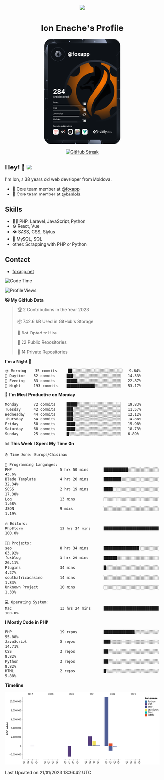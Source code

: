 <div id="header" align="center">
  <img src="https://media.giphy.com/media/M9gbBd9nbDrOTu1Mqx/giphy.gif" width="100"/>
	<h1>Ion Enache's Profile</h1>
</div>
<div align="center">
	<a href="https://app.daily.dev/foxapp"><img src="https://github.com/foxapp/foxapp/blob/master/devcard.svg" width="250" alt="Ion Enache's Dev Card"/></a>
</div>


<div align="center">
	
[![GitHub Streak](http://github-readme-streak-stats.herokuapp.com?user=foxapp&hide_border=true&date_format=M%20j%5B%2C%20Y%5D)](https://git.io/streak-stats)
	
</div>


## Hey! 👋 <img src="https://media.giphy.com/media/hvRJCLFzcasrR4ia7z/giphy.gif" width="30px"/>
I'm Ion, a 38 years old web developer from Moldova.


- 👥 Core team member at [@foxapp](https://github.com/foxapp)
- 👥 Core team member at [@benlola](https://github.com/benlola)

## Skills
- 👨‍💻 PHP, Laravel, JavaScript, Python
- ⚙️ React, Vue
- 👁️ SASS, CSS, Stylus
- 💽 MySQL, SQL
- other: Scrapping with PHP or Python

## Contact
- [foxapp.net](https://www.foxapp.net)

<!--START_SECTION:waka-->
![Code Time](http://img.shields.io/badge/Code%20Time-1%2C171%20hrs%2042%20mins-blue)

![Profile Views](http://img.shields.io/badge/Profile%20Views-0-blue)

**🐱 My GitHub Data** 

> 🏆 2 Contributions in the Year 2023
 > 
> 📦 742.6 kB Used in GitHub's Storage 
 > 
> 🚫 Not Opted to Hire
 > 
> 📜 22 Public Repositories 
 > 
> 🔑 14 Private Repositories  
 > 
**I'm a Night 🦉** 

```text
🌞 Morning    35 commits     ██░░░░░░░░░░░░░░░░░░░░░░░   9.64% 
🌆 Daytime    52 commits     ███░░░░░░░░░░░░░░░░░░░░░░   14.33% 
🌃 Evening    83 commits     █████░░░░░░░░░░░░░░░░░░░░   22.87% 
🌙 Night      193 commits    █████████████░░░░░░░░░░░░   53.17%

```
📅 **I'm Most Productive on Monday** 

```text
Monday       72 commits     █████░░░░░░░░░░░░░░░░░░░░   19.83% 
Tuesday      42 commits     ███░░░░░░░░░░░░░░░░░░░░░░   11.57% 
Wednesday    44 commits     ███░░░░░░░░░░░░░░░░░░░░░░   12.12% 
Thursday     54 commits     ███░░░░░░░░░░░░░░░░░░░░░░   14.88% 
Friday       58 commits     ████░░░░░░░░░░░░░░░░░░░░░   15.98% 
Saturday     68 commits     ████░░░░░░░░░░░░░░░░░░░░░   18.73% 
Sunday       25 commits     █░░░░░░░░░░░░░░░░░░░░░░░░   6.89%

```


📊 **This Week I Spent My Time On** 

```text
⌚︎ Time Zone: Europe/Chisinau

💬 Programming Languages: 
PHP                      5 hrs 50 mins       ███████████░░░░░░░░░░░░░░   43.6% 
Blade Template           4 hrs 20 mins       ████████░░░░░░░░░░░░░░░░░   32.34% 
SCSS                     2 hrs 19 mins       ████░░░░░░░░░░░░░░░░░░░░░   17.38% 
Log                      13 mins             ░░░░░░░░░░░░░░░░░░░░░░░░░   1.68% 
JSON                     9 mins              ░░░░░░░░░░░░░░░░░░░░░░░░░   1.19%

🔥 Editors: 
PhpStorm                 13 hrs 24 mins      █████████████████████████   100.0%

🐱‍💻 Projects: 
seo                      8 hrs 34 mins       ████████████████░░░░░░░░░   63.92% 
foxblog                  3 hrs 29 mins       ██████░░░░░░░░░░░░░░░░░░░   26.11% 
Plugins                  34 mins             █░░░░░░░░░░░░░░░░░░░░░░░░   4.27% 
southafricacasino        14 mins             ░░░░░░░░░░░░░░░░░░░░░░░░░   1.83% 
Unknown Project          10 mins             ░░░░░░░░░░░░░░░░░░░░░░░░░   1.33%

💻 Operating System: 
Mac                      13 hrs 24 mins      █████████████████████████   100.0%

```

**I Mostly Code in PHP** 

```text
PHP                      19 repos            ██████████████░░░░░░░░░░░   55.88% 
JavaScript               5 repos             ███░░░░░░░░░░░░░░░░░░░░░░   14.71% 
CSS                      3 repos             ██░░░░░░░░░░░░░░░░░░░░░░░   8.82% 
Python                   3 repos             ██░░░░░░░░░░░░░░░░░░░░░░░   8.82% 
HTML                     2 repos             █░░░░░░░░░░░░░░░░░░░░░░░░   5.88%

```


**Timeline**

![Chart not found](https://raw.githubusercontent.com/foxapp/foxapp/master/charts/bar_graph.png) 


 Last Updated on 21/01/2023 18:36:42 UTC
<!--END_SECTION:waka-->
